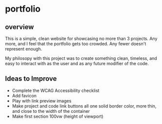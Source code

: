 # portfolio
## overview

This is a simple, clean website for showcasing no more than 3 projects. Any more, and I feel that the portfolio gets too crowded. Any fewer doesn't represent enough.

My philosopy with this project was to create something clean, timeless, and easy to interact with as the user and as any future modifier of the code.

## Ideas to Improve
- Complete the WCAG Accessibility checklist
- Add favicon
- Play with link preview images
- Make project and code link buttons all one solid border color, more thin, and close to the width of the container
- Make first section 100vw (height of viewport)
